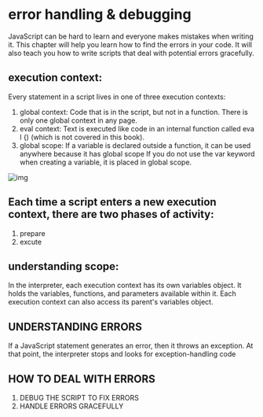 # error handling & debugging
JavaScript can be hard to learn and everyone makes mistakes when writing it. This chapter will help you learn how to find the errors in your code. It will also teach you how to write scripts that deal with potential errors gracefully.

## execution context:
Every statement in a script lives in one of three execution contexts:
1. global context:
Code that is in the script, but not in a function. There is only one global context in any page.
2. eval context: 
Text is executed like code in an internal function called eva l {) (which is not covered in this book).
3. global scope:
If a variable is declared outside a function, it can be used anywhere because it has global scope If you do not use the var keyword when creating a variable, it is placed in global scope.

![img](https://miro.medium.com/max/700/1*nkt22Vtg22VZRPw1Rl_31Q.png)

## Each time a script enters a new execution context, there are two phases of activity:
1. prepare 
2. excute

## understanding scope:
In the interpreter, each execution context has its own variables object. It holds the variables, functions, and parameters available within it. Each execution context can also access its parent's variables object.

## UNDERSTANDING ERRORS
If a JavaScript statement generates an error, then it throws an exception. At that point, the interpreter stops and looks for exception-handling code

## HOW TO DEAL WITH ERRORS
1. DEBUG THE SCRIPT TO FIX ERRORS
2. HANDLE ERRORS GRACEFULLY







